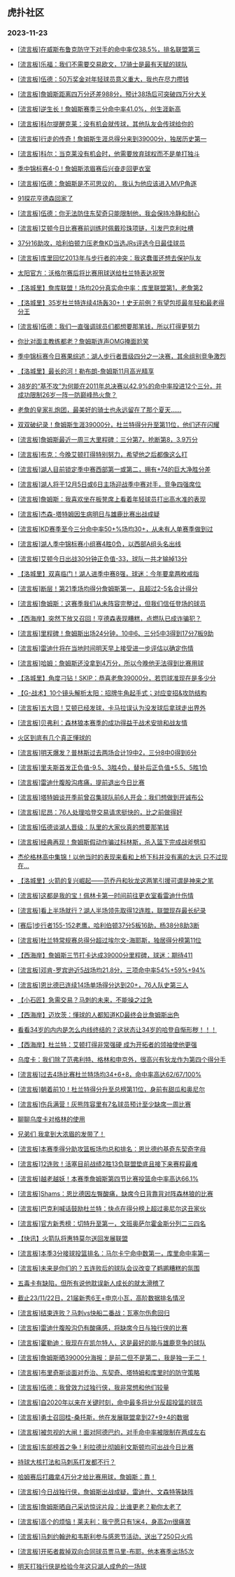 ## 虎扑社区 
### 2023-11-23

+ [[流言板]在威斯布鲁克防守下对手的命中率仅38.5%，排名联盟第三](https://bbs.hupu.com/623227912.html)

+ [[流言板]乐福：我们不需要交易欧文，17骑士是最有天赋的球队](https://bbs.hupu.com/623227321.html)

+ [[流言板]伍德：50万奖金对年轻球员意义重大，我也在尽力攒钱](https://bbs.hupu.com/623226686.html)

+ [[流言板]詹姆斯距离四万分还差988分，预计38场后可突破四万分大关](https://bbs.hupu.com/623225162.html)

+ [[流言板]逆生长！詹姆斯赛季三分命中率41.0%，创生涯新高](https://bbs.hupu.com/623224105.html)

+ [[流言板]科尔提醒克莱：没有机会就传球，其他队友会传球给你的](https://bbs.hupu.com/623224197.html)

+ [[流言板]行走的传奇！詹姆斯生涯总得分来到39000分，独居历史第一](https://bbs.hupu.com/623216953.html)

+ [[流言板]科尔：当克莱没有机会时，他需要放弃球权而不是单打独斗](https://bbs.hupu.com/623224068.html)

+ [季中锦标赛4-0！詹姆斯浓眉赛后兴奋走回更衣室](https://bbs.hupu.com/623226906.html)

+ [[流言板]伍德：詹姆斯是不可思议的， 我认为他应该进入MVP角逐](https://bbs.hupu.com/623226238.html)

+ [91探花亨德森回家了](https://bbs.hupu.com/623218723.html)

+ [[流言板]伍德：你无法防住东契奇只能限制他，我会保持冷静和耐心](https://bbs.hupu.com/623226360.html)

+ [[流言板]艾顿今日比赛赛前训练时佩戴珍珠项链，引发巴克利吐槽](https://bbs.hupu.com/623225996.html)

+ [37分16助攻，哈利伯顿力压老詹KD当选JRs评选今日最佳球员](https://bbs.hupu.com/623225567.html)

+ [[流言板]库里回忆2013年与步行者的冲突：我这蠢蛋还想去保护队友](https://bbs.hupu.com/623222041.html)

+ [太阳官方：沃格尔赛后将比赛用球送给杜兰特表达祝贺](https://bbs.hupu.com/623226883.html)

+ [【洛城里】詹库联盟！场均20分真实命中率：库里联盟第1，老詹第2](https://bbs.hupu.com/623222495.html)

+ [【洛城里】35岁杜兰特连续4场轰30+！史无前例？有望包揽最年轻和最老得分王](https://bbs.hupu.com/623223499.html)

+ [[流言板]伍德：我们一直强调球员们都想要那笔钱，所以打得更努力](https://bbs.hupu.com/623226527.html)

+ [你比对面主教练都老？詹姆斯连声OMG掩面尬笑](https://bbs.hupu.com/623221137.html)

+ [季中锦标赛今日赛果综述：湖人步行者晋级四分之一决赛，其余组别竞争激烈](https://bbs.hupu.com/623221161.html)

+ [【洛城里】最长的河！勒布朗-詹姆斯11月高光精享](https://bbs.hupu.com/623223445.html)

+ [38岁的“基不攻”为何能在2011年总决赛以42.9%的命中率投进12个三分，并成功限制26岁一阵一防巅峰热火詹？](https://bbs.hupu.com/623223923.html)

+ [老詹的皇家礼炮团，最美好的骑士也永远留在了那个夏天……](https://bbs.hupu.com/623224118.html)

+ [双双破纪录！詹姆斯生涯39000分，杜兰特得分升至第11位，他们还在闪耀](https://bbs.hupu.com/623220998.html)

+ [[流言板]詹姆斯最近一周三大里程碑：三分第7，抢断第8，3.9万分](https://bbs.hupu.com/623223896.html)

+ [[流言板]布克：今晚艾顿打得特别努力，希望他之后都像这么打](https://bbs.hupu.com/623220223.html)

+ [[流言板]湖人目前锁定季中赛西部第一或第二，拥有+74的巨大净胜分差](https://bbs.hupu.com/623220023.html)

+ [[流言板]湖人将于12月5日或6日主场迎战季中赛对手，竞争四强席位](https://bbs.hupu.com/623221912.html)

+ [[流言板]詹姆斯：我喜欢坐在板凳席上看着年轻球员打出高水准的表现](https://bbs.hupu.com/623223127.html)

+ [[流言板]杰森-塔特姆因生病明日与雄鹿比赛出战成疑](https://bbs.hupu.com/623228201.html)

+ [[流言板]KD赛季至今三分命中率50+%场均30+，从未有人单赛季做到过](https://bbs.hupu.com/623219357.html)

+ [[流言板]湖人季中锦标赛小组赛4胜0负，以西部A组头名出线](https://bbs.hupu.com/623219816.html)

+ [[流言板]艾顿今日出战30分钟正负值-33，球队一共才输掉13分](https://bbs.hupu.com/623221989.html)

+ [【洛城里】双喜临门！湖人进季中赛8强，球迷：今年要拿两枚戒指](https://bbs.hupu.com/623221167.html)

+ [[流言板]断层！第21季场均得分詹姆斯第一，且超过2-5名合计得分](https://bbs.hupu.com/623218568.html)

+ [[流言板]詹姆斯：这赛季我们从未阵容完整过，但我们信任登场的球员](https://bbs.hupu.com/623222414.html)

+ [【西海岸】突然下放又召回！亨德森表现糟糕，点燃队已成诈骗犯？](https://bbs.hupu.com/623221804.html)

+ [[流言板]里程碑！詹姆斯出场24分钟，10中6、三分5中3得到17分7板9助](https://bbs.hupu.com/623219791.html)

+ [[流言板]雷迪什将在当地时间明天早上接受进一步评估以确定伤情](https://bbs.hupu.com/623220587.html)

+ [[流言板]哈姆：詹姆斯还没拿到4万分，所以今晚他无法得到比赛用球](https://bbs.hupu.com/623220638.html)

+ [【洛城里】角度刁钻！SKIP：恭喜老詹39000分，若罚球准现在是多少分](https://bbs.hupu.com/623222150.html)

+ [【G-战术】10个镜头解析太阳：招牌牛角起手式；对应变招&攻防结构](https://bbs.hupu.com/623223801.html)

+ [[流言板]五大囧！艾顿已经发球，卡马拉误认为没发球后拿球走出界外](https://bbs.hupu.com/623218577.html)

+ [[流言板]贝弗利：森林狼本赛季的成功得益于战术安排和战友情](https://bbs.hupu.com/623226291.html)

+ [火区到底有几个真正懂球的](https://bbs.hupu.com/623225650.html)

+ [[流言板]明天爆发？普林斯过去两场合计19中2，三分8中0得到6分](https://bbs.hupu.com/623220214.html)

+ [[流言板]里夫斯首发正负值-9.5、3胜4负，替补后正负值+5.5、5胜1负](https://bbs.hupu.com/623219387.html)

+ [[流言板]雷迪什腹股沟疼痛，提前退出今日比赛](https://bbs.hupu.com/623217815.html)

+ [[流言板]塔特姆谈开季前曾召集球队前6人开会：我们想做到开诚布公](https://bbs.hupu.com/623228106.html)

+ [[流言板]尼昂：76人处理哈登交易请求挺快的，比之前做得好](https://bbs.hupu.com/623226350.html)

+ [[流言板]伍德谈湖人晋级：队里的大家伙真的想要那笔钱](https://bbs.hupu.com/623220585.html)

+ [[流言板]经典再现！詹姆斯假动作骗过科林斯，杀入篮下完成战斧劈扣](https://bbs.hupu.com/623218678.html)

+ [杰伦格林高中集锦！以他当时的表现来看和上桥下科并没有离的太远 只不过现在...](https://bbs.hupu.com/623225828.html)

+ [【洛城里】火箭的复兴崛起——范乔丹和狄龙这两笔引援可谓是神来之笔](https://bbs.hupu.com/623223402.html)

+ [[流言板]这都是我的宝！佩林卡第一时间前往更衣室看雷迪什伤情](https://bbs.hupu.com/623218127.html)

+ [[流言板]看上半场就行？湖人半场领先取得12连胜，联盟现存最长纪录](https://bbs.hupu.com/623219552.html)

+ [[赛后]步行者155-152老鹰，哈利伯顿37分5板16助，杨38分8助3断](https://bbs.hupu.com/623216583.html)

+ [[流言板]杜兰特常规赛总得分超过埃尔文-海耶斯，独居得分榜第11位](https://bbs.hupu.com/623215957.html)

+ [【西海岸】詹姆斯三节打卡达成39000分里程碑，球迷：期待411](https://bbs.hupu.com/623221173.html)

+ [[流言板]邓肯-罗宾逊近5战场均21.8分，三项命中率54%+59%+94%](https://bbs.hupu.com/623228277.html)

+ [[流言板]恩比德已连续14场单场得分达到20+，76人队史第三人](https://bbs.hupu.com/623228197.html)

+ [【小石匠】急需交易？马刺的未来，不能操之过急](https://bbs.hupu.com/623223449.html)

+ [【西海岸】迈坎茨：懂球的人都知道KD最终会比詹姆斯出色](https://bbs.hupu.com/623219397.html)

+ [看看34岁的内内是怎么内线终结的？这状态让34岁的哈登自惭形秽！！！](https://bbs.hupu.com/623227308.html)

+ [【西海岸】杜兰特：艾顿打得非常强硬 成为开拓者的领袖使他更强](https://bbs.hupu.com/623222147.html)

+ [乌度卡：我们除了范弗利特、格林和申京外，很高兴有狄龙作为第四个得分手](https://bbs.hupu.com/623228177.html)

+ [[流言板]过去4场比赛杜兰特场均34+6+8，命中率高达62/67/100%](https://bbs.hupu.com/623229307.html)

+ [[流言板]朝着前10！杜兰特得分升至总榜第11位，身前有甜瓜和奥尼尔](https://bbs.hupu.com/623229291.html)

+ [[流言板]伤兵满营！灰熊阵容里有7名球员预计至少缺席一周比赛](https://bbs.hupu.com/623229392.html)

+ [聊聊乌度卡对格林的使用](https://bbs.hupu.com/623221981.html)

+ [兄弟们 我拿到大浓眉的发带了！](https://bbs.hupu.com/623228813.html)

+ [[流言板]本赛季得分助攻篮板场均总和排名：恩比德约基奇东契奇字母](https://bbs.hupu.com/623229335.html)

+ [[流言板]12连败！活塞目前战绩2胜13负联盟垫底且接下来赛程最难](https://bbs.hupu.com/623229463.html)

+ [[流言板]越老越妖！本赛季詹姆斯第四节比赛投篮命中率高达66.1%](https://bbs.hupu.com/623229473.html)

+ [[流言板]Shams：恩比德因左臀酸痛，缺席今日背靠背对阵森林狼的比赛](https://bbs.hupu.com/623229501.html)

+ [[流言板]巴克利喊话鼓励杜兰特：快点在得分榜上超过奥尼尔这丑家伙](https://bbs.hupu.com/623229486.html)

+ [[流言板]官方新秀榜：切特升至第一，文班奥萨尔霍金斯分列二三四名](https://bbs.hupu.com/623229534.html)

+ [【快讯】火箭队将惠特莫尔送回发展联盟](https://bbs.hupu.com/623228968.html)

+ [[流言板]本季3分接球投篮排名：马尔卡宁命中数第一，库里命中率第一](https://bbs.hupu.com/623229422.html)

+ [[流言板]未来是你们的？五连败后的球队会议改变了鹈鹕糟糕的氛围](https://bbs.hupu.com/623229450.html)

+ [五毒卡有缺陷，但所有说他耽误新人成长的就太滑稽了](https://bbs.hupu.com/623228056.html)

+ [截止23/11/22日，21届新秀6王+申京小瓦，高阶数据排名情况](https://bbs.hupu.com/623223631.html)

+ [[流言板]结束连败？马刺vs快船二番战：瓦塞尔伤愈回归](https://bbs.hupu.com/623229436.html)

+ [[流言板]雷迪什腹股沟仍有酸痛感，将缺席今日与独行侠的比赛](https://bbs.hupu.com/623229611.html)

+ [[流言板]霍勒迪：我现在在凯尔特人，这是最好的能与雄鹿竞争的球队](https://bbs.hupu.com/623229594.html)

+ [[流言板]詹姆斯晒39000分海报：是前二但不是第二，我是独一无二！](https://bbs.hupu.com/623229620.html)

+ [[流言板]布里奇斯谈面对乔治、东契奇、塔特姆和库里时的防守策略](https://bbs.hupu.com/623229582.html)

+ [[流言板]伍德：我曾效力过独行侠，我非常想和他们较量](https://bbs.hupu.com/623229631.html)

+ [[流言板]自2020年以来在关键时刻，命中最多将比分反超投篮的球员](https://bbs.hupu.com/623229646.html)

+ [[流言板]勇士召回桂-桑托斯，他在发展联盟拿到27+9+4的数据](https://bbs.hupu.com/623229660.html)

+ [[流言板]被忽视的大闸！面对阿德巴约，对手命中率被限制在两成左右](https://bbs.hupu.com/623229568.html)

+ [[流言板]东部榜首之争！利拉德比彻姆利文斯顿均可出战今日比赛](https://bbs.hupu.com/623229551.html)

+ [持球大核打法和马刺系打发都不行？](https://bbs.hupu.com/623228838.html)

+ [哈姆赛后打趣拿4万分才给比赛用球，詹姆斯：靠！](https://bbs.hupu.com/623229742.html)

+ [[流言板]今日战独行侠，詹姆斯出战成疑，雷迪什、文森特等缺阵](https://bbs.hupu.com/623229704.html)

+ [[流言板]詹姆斯晒自己采访惊诧片段：比谁更老？勒你太老了](https://bbs.hupu.com/623229736.html)

+ [[流言板]高个的烦恼！莱夫利：我宁愿只有1米4，身高2m很痛苦](https://bbs.hupu.com/623229790.html)

+ [[流言板]马刺约翰逊和韦斯利参与感恩节活动，送出了250只火鸡](https://bbs.hupu.com/623229770.html)

+ [[流言板]开拓者裁掉双向合同球员贾马里-布耶，他本赛季出场5次](https://bbs.hupu.com/623229763.html)

+ [明天打独行侠是检验今年这只湖人成色的一场球](https://bbs.hupu.com/623229674.html)

